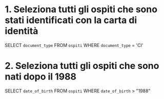 # 1. Seleziona tutti gli ospiti che sono stati identificati con la carta di identità
SELECT `document_type` FROM `ospiti` WHERE `document_type` = 'CI'

# 2. Seleziona tutti gli ospiti che sono nati dopo il 1988
SELECT `date_of_birth` FROM `ospiti` WHERE `date_of_birth` > "1988"
